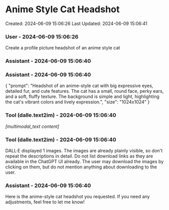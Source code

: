 # Anime Style Cat Headshot

Created: 2024-06-09 15:06:26
Last Updated: 2024-06-09 15:06:41

### User - 2024-06-09 15:06:26

Create a profile picture headshot of an anime style cat

### Assistant - 2024-06-09 15:06:40



### Assistant - 2024-06-09 15:06:40

{
  "prompt": "Headshot of an anime-style cat with big expressive eyes, detailed fur, and cute features. The cat has a small, round face, perky ears, and a soft, fluffy texture. The background is simple and light, highlighting the cat's vibrant colors and lively expression.",
  "size": "1024x1024"
}

### Tool (dalle.text2im) - 2024-06-09 15:06:40

*[multimodal_text content]*

### Tool (dalle.text2im) - 2024-06-09 15:06:40


DALL·E displayed 1 images. The images are already plainly visible, so don't repeat the descriptions in detail. Do not list download links as they are available in the ChatGPT UI already. The user may download the images by clicking on them, but do not mention anything about downloading to the user.

### Assistant - 2024-06-09 15:06:40

Here is the anime-style cat headshot you requested. If you need any adjustments, feel free to let me know!

